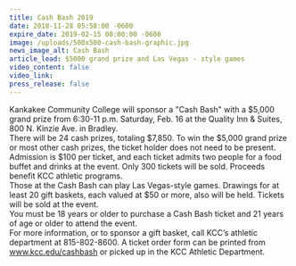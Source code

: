```yaml
---
title: Cash Bash 2019
date: 2018-11-28 05:58:00 -0600
expire_date: 2019-02-15 00:00:00 -0600
image: /uploads/500x500-cash-bash-graphic.jpg
news_image_alt: Cash Bash
article_lead: $5000 grand prize and Las Vegas - style games
video_content: false
video_link:
press_release: false
---
```


Kankakee Community College will sponsor a "Cash Bash" with a $5,000 grand prize from 6:30-11 p.m. Saturday, Feb. 16 at the Quality Inn & Suites, 800 N. Kinzie Ave. in Bradley.<br>There will be 24 cash prizes, totaling $7,850. To win the $5,000 grand prize or most other cash prizes, the ticket holder does not need to be present.<br>Admission is $100 per ticket, and each ticket admits two people for a food buffet and drinks at the event. Only 300 tickets will be sold. Proceeds benefit KCC athletic programs.<br>Those at the Cash Bash can play Las Vegas-style games. Drawings for at least 20 gift baskets, each valued at $50 or more, also will be held. Tickets will be sold at the event.<br>You must be 18 years or older to purchase a Cash Bash ticket and 21 years of age or older to attend the event.<br>For more information, or to sponsor a gift basket, call KCC’s athletic department at 815-802-8600. A ticket order form can be printed from www.kcc.edu/cashbash or picked up in the KCC Athletic Department.